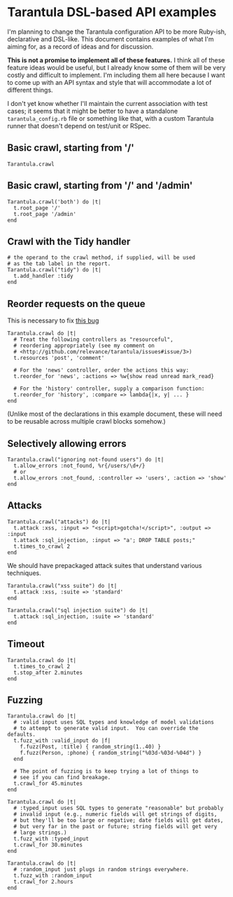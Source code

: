 # Tarantula DSL-based API examples

I'm planning to change the Tarantula configuration API to be more
Ruby-ish, declarative and DSL-like.
This document contains examples of what I'm aiming for, 
as a record of ideas and for discussion.

**This is not a promise to implement all of these features.**
I think all of these feature ideas would be useful, but I already know
some of them will be very costly and difficult to implement.
I'm including them all here because I want to come up with an API
syntax and style that will accommodate a lot of different things.

I don't yet know whether I'll maintain the current association with
test cases; it seems that it might be better to have a standalone
`tarantula_config.rb` file or something like that, with a custom 
Tarantula runner that doesn't depend on test/unit or RSpec.

## Basic crawl, starting from '/'

    Tarantula.crawl
    
## Basic crawl, starting from '/' and '/admin'

    Tarantula.crawl('both') do |t|
      t.root_page '/'
      t.root_page '/admin'
    end
    
## Crawl with the Tidy handler

    # the operand to the crawl method, if supplied, will be used
    # as the tab label in the report.
    Tarantula.crawl("tidy") do |t|
      t.add_handler :tidy
    end
    
## Reorder requests on the queue

This is necessary to fix [this bug](http://github.com/relevance/tarantula/issues#issue/3)

    Tarantula.crawl do |t|
      # Treat the following controllers as "resourceful",
      # reordering appropriately (see my comment on
      # <http://github.com/relevance/tarantula/issues#issue/3>)
      t.resources 'post', 'comment'
      
      # For the 'news' controller, order the actions this way:
      t.reorder_for 'news', :actions => %w{show read unread mark_read}
      
      # For the 'history' controller, supply a comparison function:
      t.reorder_for 'history', :compare => lambda{|x, y| ... }
    end
    
(Unlike most of the declarations in this example document, these will
need to be reusable across multiple crawl blocks somehow.)

## Selectively allowing errors

    Tarantula.crawl("ignoring not-found users") do |t|
      t.allow_errors :not_found, %r{/users/\d+/}
      # or
      t.allow_errors :not_found, :controller => 'users', :action => 'show'
    end

## Attacks

    Tarantula.crawl("attacks") do |t|
      t.attack :xss, :input => "<script>gotcha!</script>", :output => :input
      t.attack :sql_injection, :input => "a'; DROP TABLE posts;"
      t.times_to_crawl 2
    end
    
We should have prepackaged attack suites that understand various techniques.

    Tarantula.crawl("xss suite") do |t|
      t.attack :xss, :suite => 'standard'
    end
    
    Tarantula.crawl("sql injection suite") do |t|
      t.attack :sql_injection, :suite => 'standard'
    end
    
## Timeout

    Tarantula.crawl do |t|
      t.times_to_crawl 2
      t.stop_after 2.minutes
    end
    
## Fuzzing

    Tarantula.crawl do |t|
      # :valid input uses SQL types and knowledge of model validations
      # to attempt to generate valid input.  You can override the defaults.
      t.fuzz_with :valid_input do |f|
        f.fuzz(Post, :title) { random_string(1..40) }
        f.fuzz(Person, :phone) { random_string("%03d-%03d-%04d") }
      end
      
      # The point of fuzzing is to keep trying a lot of things to 
      # see if you can find breakage.
      t.crawl_for 45.minutes
    end
    
    Tarantula.crawl do |t|
      # :typed_input uses SQL types to generate "reasonable" but probably
      # invalid input (e.g., numeric fields will get strings of digits, 
      # but they'll be too large or negative; date fields will get dates,
      # but very far in the past or future; string fields will get very 
      # large strings.)
      t.fuzz_with :typed_input
      t.crawl_for 30.minutes
    end
    
    Tarantula.crawl do |t|
      # :random_input just plugs in random strings everywhere.
      t.fuzz_with :random_input
      t.crawl_for 2.hours
    end
